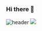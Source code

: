 ### Hi there 👋

<!--
**ddyy214/ddyy214** is a ✨ _special_ ✨ repository because its `README.md` (this file) appears on your GitHub profile.

Here are some ideas to get you started:

- 🔭 I’m currently working on ...
- 🌱 I’m currently learning ...
- 👯 I’m looking to collaborate on ...
- 🤔 I’m looking for help with ...
- 💬 Ask me about ...
- 📫 How to reach me: ...
- 😄 Pronouns: ...
- ⚡ Fun fact: ...
-->
![header](https://capsule-render.vercel.app/api?text=Welcome&type=Waving&fontColor=d6ace6)
<a href="https://www.instagram.com/ddyy214/" target="_blank"><img src="https://img.shields.io/badge/Android-3DDC84?style=flat-square&logo=instagram&logoColor=pink"/>
